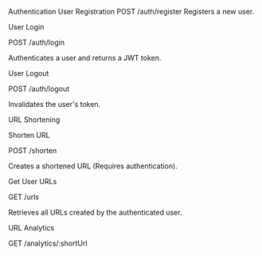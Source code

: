 Authentication
User Registration
POST /auth/register
Registers a new user.


User Login

POST /auth/login

Authenticates a user and returns a JWT token.

User Logout

POST /auth/logout

Invalidates the user's token.

URL Shortening

Shorten URL

POST /shorten

Creates a shortened URL (Requires authentication).

Get User URLs

GET /urls

Retrieves all URLs created by the authenticated user.

URL Analytics

GET /analytics/:shortUrl

